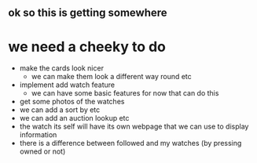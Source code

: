 ## ok so this is getting somewhere 
# we need a cheeky to do

- make the cards look nicer 
    - we can make them look a different way round etc
- implement add watch feature
    - we can have some basic features for now that can do this
- get some photos of the watches 
- we can add a sort by etc 
- we can add an auction lookup etc 
- the watch its self will have its own webpage that we can use
to display information 
- there is a difference between followed and my watches (by pressing owned or not)
